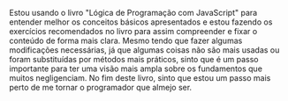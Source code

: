 Estou usando o livro "Lógica de Programação com JavaScript" para entender melhor os conceitos básicos apresentados e estou fazendo os exercícios recomendados no livro para assim compreender e fixar o conteúdo de forma mais clara. Mesmo tendo que fazer algumas modificações
necessárias, já que algumas coisas não são mais usadas ou foram substituídas por métodos mais práticos, sinto que é um passo importante para ter uma visão mais ampla sobre os fundamentos que muitos negligenciam. No fim deste livro, sinto que estou um passo mais perto de me
tornar o programador que almejo ser.

